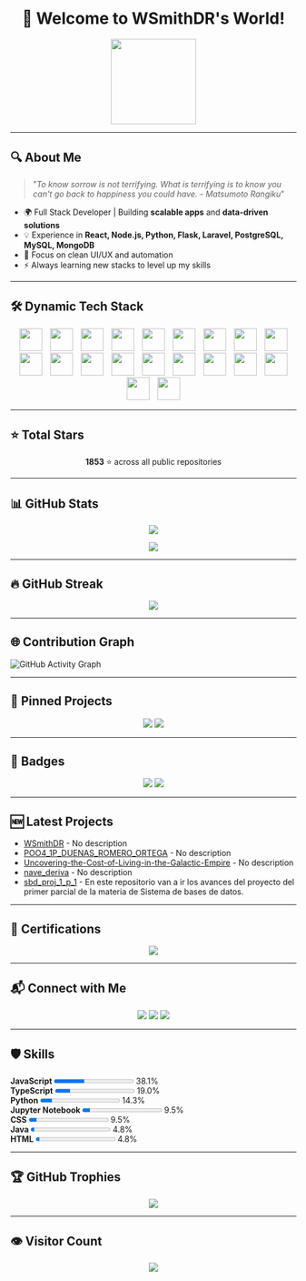 <!-- HEADER -->
<h1 align="center">🐉 Welcome to WSmithDR's World!</h1>
<p align="center">
  <img src="https://media.giphy.com/media/JIX9t2j0ZTN9S/giphy.gif" width="150"/>
</p>

---

## 🔍 About Me
> "_To know sorrow is not terrifying. What is terrifying is to know you can't go back to happiness you could have. - Matsumoto Rangiku_"

- 🌍 Full Stack Developer | Building **scalable apps** and **data-driven solutions**  
- 💡 Experience in **React, Node.js, Python, Flask, Laravel, PostgreSQL, MySQL, MongoDB**  
- 🎨 Focus on clean UI/UX and automation  
- ⚡ Always learning new stacks to level up my skills  

---

## 🛠 Dynamic Tech Stack
<p align="center">
<img src="https://skillicons.dev/icons?i=javascript" height="40" style="margin: 0 5px;"/> <img src="https://skillicons.dev/icons?i=java" height="40" style="margin: 0 5px;"/> <img src="https://skillicons.dev/icons?i=python" height="40" style="margin: 0 5px;"/> <img src="https://skillicons.dev/icons?i=typescript" height="40" style="margin: 0 5px;"/> <img src="https://skillicons.dev/icons?i=shell" height="40" style="margin: 0 5px;"/> <img src="https://skillicons.dev/icons?i=php" height="40" style="margin: 0 5px;"/> <img src="https://skillicons.dev/icons?i=jupyter notebook" height="40" style="margin: 0 5px;"/> <img src="https://skillicons.dev/icons?i=css" height="40" style="margin: 0 5px;"/> <img src="https://skillicons.dev/icons?i=html" height="40" style="margin: 0 5px;"/> <img src="https://skillicons.dev/icons?i=kotlin" height="40" style="margin: 0 5px;"/> <img src="https://skillicons.dev/icons?i=c#" height="40" style="margin: 0 5px;"/> <img src="https://skillicons.dev/icons?i=vue" height="40" style="margin: 0 5px;"/> <img src="https://skillicons.dev/icons?i=swift" height="40" style="margin: 0 5px;"/> <img src="https://skillicons.dev/icons?i=dart" height="40" style="margin: 0 5px;"/> <img src="https://skillicons.dev/icons?i=c++" height="40" style="margin: 0 5px;"/> <img src="https://skillicons.dev/icons?i=astro" height="40" style="margin: 0 5px;"/> <img src="https://skillicons.dev/icons?i=rich text format" height="40" style="margin: 0 5px;"/> <img src="https://skillicons.dev/icons?i=makefile" height="40" style="margin: 0 5px;"/> <img src="https://skillicons.dev/icons?i=ruby" height="40" style="margin: 0 5px;"/> <img src="https://skillicons.dev/icons?i=scss" height="40" style="margin: 0 5px;"/>
</p>

---

## ⭐ Total Stars
<p align="center">
<b>1853</b> ⭐ across all public repositories
</p>

---

## 📊 GitHub Stats
<p align="center">
  <img src="https://github-readme-stats.vercel.app/api?username=WSmithDR&show_icons=true&theme=algolia&title_color=00bfa5&icon_color=00bfa5&text_color=ffffff&bg_color=0d1117" />
</p>
<p align="center">
  <img src="https://github-readme-stats.vercel.app/api/top-langs/?username=WSmithDR&layout=compact&theme=algolia&title_color=00bfa5&text_color=ffffff&bg_color=0d1117" />
</p>

---

## 🔥 GitHub Streak
<p align="center">
<img src="https://github-readme-streak-stats.herokuapp.com?user=WSmithDR&theme=dark&ring=00bfa5&fire=00bfa5&currStreakLabel=00bfa5" />
</p>

---

## 🌐 Contribution Graph
![GitHub Activity Graph](https://github-readme-activity-graph.vercel.app/graph?username=WSmithDR&theme=github-compact&color=00bfa5&line=00bfa5&point=00bfa5)

---

## 📌 Pinned Projects
<p align="center">
<a href="https://github.com/WSmithDR/WSmithDR"><img src="https://github-readme-stats.vercel.app/api/pin/?username=WSmithDR&repo=WSmithDR&theme=algolia&title_color=00bfa5" /></a> <a href="https://github.com/WSmithDR/POO4_1P_DUENAS_ROMERO_ORTEGA"><img src="https://github-readme-stats.vercel.app/api/pin/?username=WSmithDR&repo=POO4_1P_DUENAS_ROMERO_ORTEGA&theme=algolia&title_color=00bfa5" /></a>
</p>

---

## 🏅 Badges
<p align="center">
  <img src="https://img.shields.io/github/followers/WSmithDR?label=Follow&style=social" />
  <img src="https://img.shields.io/github/stars/WSmithDR?affiliations=OWNER%2CCOLLABORATOR%2CORGANIZATION_MEMBER&style=social" />
</p>

---

## 🆕 Latest Projects
<ul>
<li><a href="https://github.com/WSmithDR/WSmithDR">WSmithDR</a> - No description</li>
<li><a href="https://github.com/WSmithDR/POO4_1P_DUENAS_ROMERO_ORTEGA">POO4_1P_DUENAS_ROMERO_ORTEGA</a> - No description</li>
<li><a href="https://github.com/WSmithDR/Uncovering-the-Cost-of-Living-in-the-Galactic-Empire">Uncovering-the-Cost-of-Living-in-the-Galactic-Empire</a> - No description</li>
<li><a href="https://github.com/WSmithDR/nave_deriva">nave_deriva</a> - No description</li>
<li><a href="https://github.com/WSmithDR/sbd_proj_1_p_1">sbd_proj_1_p_1</a> - En este repositorio van a ir los avances del proyecto del primer parcial de la materia de Sistema de bases de datos.</li>
</ul>

---

## 📜 Certifications
<p align="center">
  <!-- Puedes agregar aquí tus certificados de LinkedIn manualmente o automatizarlo si tienes una API -->
  <a href="https://www.linkedin.com/in/wsmith123/details/certifications/">
    <img src="https://img.shields.io/badge/LinkedIn%20Certifications-00bfa5?style=for-the-badge&logo=linkedin&logoColor=white" />
  </a>
</p>

---

## 📬 Connect with Me
<p align="center">
  <a href="https://www.linkedin.com/in/wsmith123/"><img src="https://img.shields.io/badge/LinkedIn-00bfa5?style=for-the-badge&logo=linkedin&logoColor=white" /></a>
  <a href="mailto:wsmithdrdev@gmail.com"><img src="https://img.shields.io/badge/Email-00bfa5?style=for-the-badge&logo=gmail&logoColor=white" /></a>
  <a href="https://wa.me/593989785480"><img src="https://img.shields.io/badge/WhatsApp-25D366?style=for-the-badge&logo=whatsapp&logoColor=white" /></a>
</p>

---

## 🛡️ Skills
<b>JavaScript</b> <progress value="38.1" max="100"></progress> 38.1%<br>
<b>TypeScript</b> <progress value="19.0" max="100"></progress> 19.0%<br>
<b>Python</b> <progress value="14.3" max="100"></progress> 14.3%<br>
<b>Jupyter Notebook</b> <progress value="9.5" max="100"></progress> 9.5%<br>
<b>CSS</b> <progress value="9.5" max="100"></progress> 9.5%<br>
<b>Java</b> <progress value="4.8" max="100"></progress> 4.8%<br>
<b>HTML</b> <progress value="4.8" max="100"></progress> 4.8%

---

## 🏆 GitHub Trophies
<p align="center">
  <img src="https://github-profile-trophy.vercel.app/?username=WSmithDR&theme=algolia&no-frame=true&no-bg=true&margin-w=15" />
</p>

---

## 👁️ Visitor Count
<p align="center">
  <img src="https://visitor-badge.laobi.icu/badge?page_id=WSmithDR.WSmithDR&left_color=blue&right_color=green&left_text=Visitors" />
</p> 
